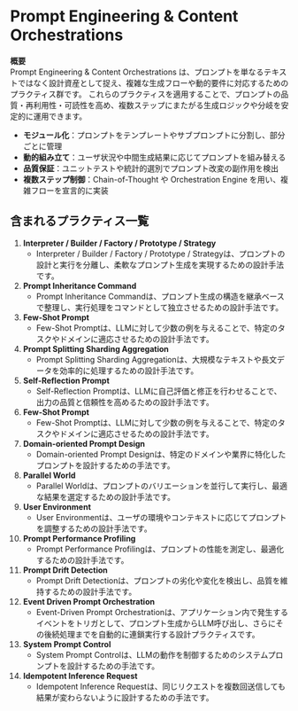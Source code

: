 # Prompt Engineering & Content Orchestrations

**概要**  
Prompt Engineering & Content Orchestrations は、プロンプトを単なるテキストではなく設計資産として捉え、複雑な生成フローや動的要件に対応するためのプラクティス群です。
これらのプラクティスを適用することで、プロンプトの品質・再利用性・可読性を高め、複数ステップにまたがる生成ロジックや分岐を安定的に運用できます。

- **モジュール化**：プロンプトをテンプレートやサブプロンプトに分割し、部分ごとに管理  
- **動的組み立て**：ユーザ状況や中間生成結果に応じてプロンプトを組み替える  
- **品質保証**：ユニットテストや統計的選別でプロンプト改変の副作用を検出  
- **複数ステップ制御**：Chain-of-Thought や Orchestration Engine を用い、複雑フローを宣言的に実装  

## 含まれるプラクティス一覧

1. **Interpreter / Builder / Factory / Prototype / Strategy**
   - Interpreter / Builder / Factory / Prototype / Strategyは、プロンプトの設計と実行を分離し、柔軟なプロンプト生成を実現するための設計手法です。
2. **Prompt Inheritance Command**
   - Prompt Inheritance Commandは、プロンプト生成の構造を継承ベースで整理し、実行処理をコマンドとして独立させるための設計手法です。
3. **Few-Shot Prompt**
   - Few-Shot Promptは、LLMに対して少数の例を与えることで、特定のタスクやドメインに適応させるための設計手法です。
4. **Prompt Splitting Sharding Aggregation**
   - Prompt Splitting Sharding Aggregationは、大規模なテキストや長文データを効率的に処理するための設計手法です。
5. **Self-Reflection Prompt**
   - Self-Reflection Promptは、LLMに自己評価と修正を行わせることで、出力の品質と信頼性を高めるための設計手法です。
6. **Few-Shot Prompt**
   - Few-Shot Promptは、LLMに対して少数の例を与えることで、特定のタスクやドメインに適応させるための設計手法です。
7. **Domain-oriented Prompt Design**
   - Domain-oriented Prompt Designは、特定のドメインや業界に特化したプロンプトを設計するための手法です。
8. **Parallel World**
   - Parallel Worldは、プロンプトのバリエーションを並行して実行し、最適な結果を選定するための設計手法です。
9. **User Environment**
   - User Environmentは、ユーザの環境やコンテキストに応じてプロンプトを調整するための設計手法です。
10. **Prompt Performance Profiling**
    - Prompt Performance Profilingは、プロンプトの性能を測定し、最適化するための設計手法です。
11. **Prompt Drift Detection**
    - Prompt Drift Detectionは、プロンプトの劣化や変化を検出し、品質を維持するための設計手法です。
12. **Event Driven Prompt Orchestration**
    - Event-Driven Prompt Orchestrationは、アプリケーション内で発生するイベントをトリガとして、プロンプト生成からLLM呼び出し、さらにその後続処理までを自動的に連鎖実行する設計プラクティスです。
13. **System Prompt Control**
    - System Prompt Controlは、LLMの動作を制御するためのシステムプロンプトを設計するための手法です。
14. **Idempotent Inference Request**
    - Idempotent Inference Requestは、同じリクエストを複数回送信しても結果が変わらないように設計するための手法です。
